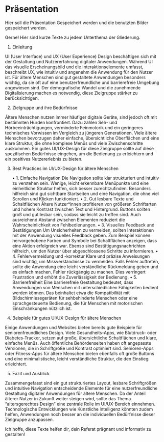 # Präsentation

Hier soll die Präsentation Gespeichert werden und die benutzten Bilder gespeichert werden.

Gerne! Hier sind kurze Texte zu jedem Unterthema der Gliederung.

1. Einleitung

UI (User Interface) und UX (User Experience) Design beschäftigen sich mit der Gestaltung und Nutzererfahrung digitaler Anwendungen. Während UI das visuelle Erscheinungsbild und die Interaktionselemente umfasst, beschreibt UX, wie intuitiv und angenehm die Anwendung für den Nutzer ist. Für ältere Menschen sind gut gestaltete Anwendungen besonders wichtig, da sie oft auf eine benutzerfreundliche und barrierefreie Umgebung angewiesen sind. Der demografische Wandel und die zunehmende Digitalisierung machen es notwendig, diese Zielgruppe stärker zu berücksichtigen.

2. Zielgruppe und ihre Bedürfnisse

Ältere Menschen nutzen immer häufiger digitale Geräte, sind jedoch oft mit bestimmten Hürden konfrontiert. Dazu zählen Seh- und Hörbeeinträchtigungen, verminderte Feinmotorik und ein geringeres technisches Vorwissen im Vergleich zu jüngeren Generationen. Viele ältere Menschen bevorzugen daher einfache, übersichtliche Oberflächen und eine klare Struktur, die ohne komplexe Menüs und viele Zwischenschritte auskommen. Ein gutes UI/UX-Design für diese Zielgruppe sollte auf diese spezifischen Bedürfnisse eingehen, um die Bedienung zu erleichtern und ein positives Nutzererlebnis zu bieten.

3. Best Practices im UI/UX-Design für ältere Menschen

	•	1. Einfache Navigation
Die Navigation sollte klar strukturiert und intuitiv zu verstehen sein. Wenige, leicht erkennbare Menüpunkte und eine einheitliche Struktur helfen, sich besser zurechtzufinden. Besonders hilfreich sind gut sichtbare Startseiten und eine Navigation, die ohne viel Scrollen und Klicken funktioniert.
	•	2. Gut lesbare Texte und Schaltflächen
Ältere Nutzer*innen profitieren von größeren Schriftarten und hohem Kontrast zwischen Text und Hintergrund. Buttons sollten groß und gut lesbar sein, sodass sie leicht zu treffen sind. Auch ausreichend Abstand zwischen Elementen reduziert die Wahrscheinlichkeit von Fehlbedienungen.
	•	3. Visuelles Feedback und Bestätigungen
Um Unsicherheiten zu vermeiden, sollten Interaktionen mit der Anwendung visuelles Feedback geben. Zum Beispiel können hervorgehobene Farben und Symbole bei Schaltflächen anzeigen, dass eine Aktion erfolgreich war. Ebenso sind Bestätigungsnachrichten hilfreich, um den Nutzer über abgeschlossene Schritte zu informieren.
	•	4. Fehlervermeidung und -korrektur
Klare und präzise Anweisungen sind wichtig, um Missverständnisse zu vermeiden. Falls Fehler auftreten, sollte die Anwendung eine leicht verständliche Rückmeldung geben und es einfach machen, Fehler rückgängig zu machen. Dies verringert Frustration und erhöht die Zuverlässigkeit der Bedienung.
	•	5. Barrierefreiheit
Eine barrierefreie Gestaltung bedeutet, dass Anwendungen von Menschen mit unterschiedlichen Fähigkeiten bedient werden können. Das beinhaltet etwa die Kompatibilität mit Bildschirmlesegeräten für sehbehinderte Menschen oder eine sprachgesteuerte Bedienung, die für Menschen mit motorischen Einschränkungen nützlich ist.

4. Beispiele für gutes UI/UX-Design für ältere Menschen

Einige Anwendungen und Websites bieten bereits gute Beispiele für seniorenfreundliches Design. Viele Gesundheits-Apps, wie Blutdruck- oder Diabetes-Tracker, setzen auf große, übersichtliche Schaltflächen und klare, einfache Menüs. Auch öffentliche Behördenseiten haben oft angepasste Versionen, die in Schriftgröße und Kontrast optimiert sind. Senioren-Apps oder Fitness-Apps für ältere Menschen bieten ebenfalls oft große Buttons und eine minimalistische, leicht verständliche Struktur, die den Einstieg erleichtert.

5. Fazit und Ausblick

Zusammengefasst sind ein gut strukturiertes Layout, lesbare Schriftgrößen und intuitive Navigation entscheidende Elemente für eine nutzerfreundliche Gestaltung digitaler Anwendungen für ältere Menschen. Da der Anteil älterer Nutzer in Zukunft weiter steigen wird, sollte das Thema “altersgerechtes Design” eine zentrale Rolle im UI/UX-Bereich einnehmen. Technologische Entwicklungen wie Künstliche Intelligenz könnten zudem helfen, Anwendungen noch besser an die individuellen Bedürfnisse dieser Zielgruppe anzupassen.

Ich hoffe, diese Texte helfen dir, dein Referat prägnant und informativ zu gestalten!
